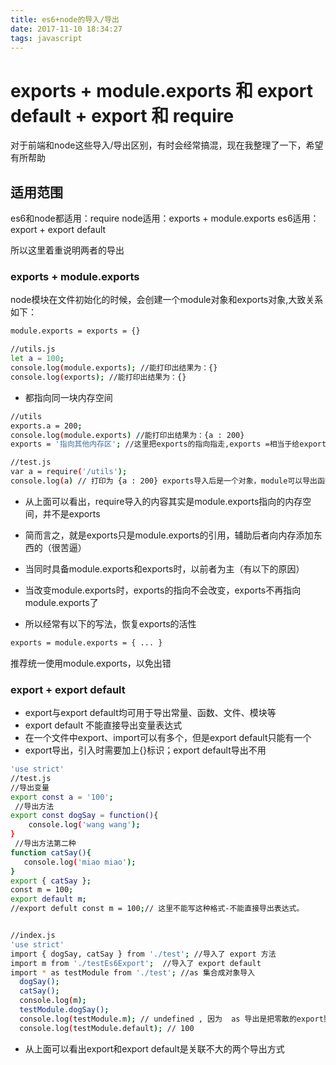 ```yaml
---
title: es6+node的导入/导出
date: 2017-11-10 18:34:27
tags: javascript
---
```


# exports + module.exports 和 export default + export 和 require

对于前端和node这些导入/导出区别，有时会经常搞混，现在我整理了一下，希望有所帮助

<!-- more -->
## 适用范围
es6和node都适用：require
node适用：exports + module.exports
es6适用：export + export default

所以这里着重说明两者的导出


### exports + module.exports
node模块在文件初始化的时候，会创建一个module对象和exports对象,大致关系如下：
``` bash
module.exports = exports = {}

//utils.js
let a = 100;
console.log(module.exports); //能打印出结果为：{}
console.log(exports); //能打印出结果为：{}
```
* 都指向同一块内存空间

``` bash
//utils
exports.a = 200;
console.log(module.exports) //能打印出结果为：{a : 200}
exports = '指向其他内存区'; //这里把exports的指向指走,exports =相当于给exports对象重新赋值

//test.js
var a = require('/utils');
console.log(a) // 打印为 {a : 200} exports导入后是一个对象，module可以导出函数
```
* 从上面可以看出，require导入的内容其实是module.exports指向的内存空间，并不是exports
* 简而言之，就是exports只是module.exports的引用，辅助后者向内存添加东西的（很苦逼）


* 当同时具备module.exports和exports时，以前者为主（有以下的原因）
* 当改变module.exports时，exports的指向不会改变，exports不再指向module.exports了
* 所以经常有以下的写法，恢复exports的活性
``` bash
exports = module.exports = { ... }
```

推荐统一使用module.exports，以免出错


### export + export default
* export与export default均可用于导出常量、函数、文件、模块等
* export default 不能直接导出变量表达式
* 在一个文件中export、import可以有多个，但是export default只能有一个
* export导出，引入时需要加上{}标识；export default导出不用
``` bash
'use strict'
//test.js
//导出变量
export const a = '100';
 //导出方法
export const dogSay = function(){
    console.log('wang wang');
}
 //导出方法第二种
function catSay(){
   console.log('miao miao');
}
export { catSay };
const m = 100;
export default m;
//export defult const m = 100;// 这里不能写这种格式-不能直接导出表达式。


//index.js
'use strict'
import { dogSay, catSay } from './test'; //导入了 export 方法
import m from './testEs6Export';  //导入了 export default
import * as testModule from './test'; //as 集合成对象导入
  dogSay();
  catSay();
  console.log(m);
  testModule.dogSay();
  console.log(testModule.m); // undefined , 因为  as 导出是把零散的export聚集在一起作为一个对象，而export default是导出为 default属性。
  console.log(testModule.default); // 100
```
* 从上面可以看出export和export default是关联不大的两个导出方式